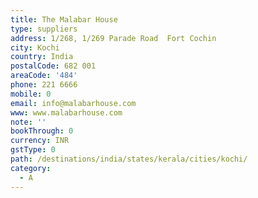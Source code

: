 ```yaml
---
title: The Malabar House
type: suppliers
address: 1/268, 1/269 Parade Road  Fort Cochin
city: Kochi
country: India
postalCode: 682 001
areaCode: '484'
phone: 221 6666
mobile: 0
email: info@malabarhouse.com
www: www.malabarhouse.com
note: ''
bookThrough: 0
currency: INR
gstType: 0
path: /destinations/india/states/kerala/cities/kochi/
category:
  - A
---
```



